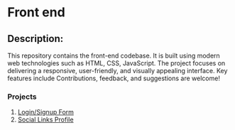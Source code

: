# Front end 
## Description:

This repository contains the front-end codebase. It is built using modern web technologies such as HTML, CSS, JavaScript. The project focuses on delivering a responsive, user-friendly, and visually appealing interface. Key features include  Contributions, feedback, and suggestions are welcome!

### Projects 

1. [Login/Signup Form](#login_singup_form)
2. [Social Links Profile](#Social_links_profile)